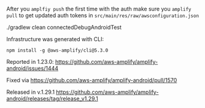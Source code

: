 After you `amplfiy push` the first time with the auth make sure you `amplify pull` to get updated
auth tokens in `src/main/res/raw/awsconfiguration.json`

 ./gradlew clean connectedDebugAndroidTest

Infrastructure was generated with CLI:

    npm install -g @aws-amplify/cli@5.3.0

Reported in 1.23.0: https://github.com/aws-amplify/amplify-android/issues/1444

Fixed via https://github.com/aws-amplify/amplify-android/pull/1570

Released in v.1.29.1 https://github.com/aws-amplify/amplify-android/releases/tag/release_v1.29.1
